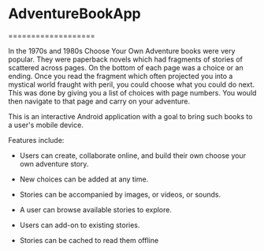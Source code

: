 # AdventureBookApp
===================

In the 1970s and 1980s Choose Your Own Adventure books were very popular. They were paperback novels which had fragments of stories of scattered across pages. On the bottom of each page was a choice or an ending. Once you read the fragment which often projected you into a mystical world fraught with peril, you could choose what you could do next. This was done by giving you a list of choices with page numbers. You would then navigate to that page and carry on your adventure.

This is an interactive Android application with a goal to bring such books to a user's mobile device.

Features include:
* Users can create, collaborate online, and build their own choose your own adventure story.

* New choices can be added at any time.

* Stories can be accompanied by images, or videos, or sounds.

* A user can browse available stories to explore.

* Users can add-on to existing stories.

* Stories can be cached to read them offline

